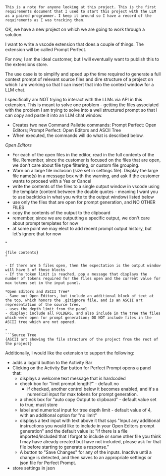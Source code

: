 ```IGNORE THIS BLOCK OF TEXT
This is a note for anyone looking at this project. This is the first requirements document that I used to start this project with the LLM as a paired programmer. I keep it around so I have a record of the requirements as I was tracking them.
```

OK, we have a new project on which we are going to work through a solution.

I want to write a vscode extension that does a couple of things. The extension will be called Prompt Perfect.

For now, I am the ideal customer, but I will eventually want to publish this to the extensions store.

The use case is to simplify and speed up the time required to generate a full context prompt of relevant source files and dire structure of a project on which I am working so that I can insert that into the context window for a LLM chat.

I specifically am NOT trying to interact with the LLMs via API in this extension. This is meant to solve one problem - getting the files associated with the problem I am trying to solve into a well structured prompt so that I can copy and paste it into an LLM chat window.

-   Creates two new Command Pallette commands: Prompt Perfect: Open Editors; Prompt Perfect: Open Editors and ASCII Tree
-   When executed, the commands will do what is described below.

_Open Editors_

-   For each of the open files in the editor, read in the full contents of the file. Remember, since the customer is focused on the files that are open, we don't care about file type filtering, or custom file grouping.
-   Warn on a large file inclusion (size set in settings file). Display the large file name(s) in a message box with the warning, and ask if the customer wants to proceed with a Yes or Cancel
-   write the contents of the files to a single output window in vscode using the template (content between the double quotes - meaning I want you to use backticks in what you write to the output window) listed below
-   use only the files that are open for prompt generation, and NO OTHER FILES
-   copy the contents of the output to the clipboard
-   remember, since we are outputting a specific output, we don't care about prompt templates for now
-   at some point we may elect to add recent prompt output history, but let's ignore that for now

"

````{dir from project root to file}/{filename}
{file contents}
"

- If there are 5 files open, then the expectation is the output window will have 5 of those blocks
- If the token limit is reached, pop a message that displays the number of tokens required for the files open and the current value for max tokens set in the input panel.

*Open Editors and ASCII Tree*
- Same out Open Editors, but include an additional block of text at the top, which honors the .gitignore file, and is an ASCII art representation of the source tree.
- uses the depth limit from the panel
- display: include all FOLDERS, and also include in the tree the files which were open for prompt generation; DO NOT include files in the ASCII tree which are not opened.

"
```Source Tree
{ASCII art showing the file structure of the project from the root of the project}
````

Additionally, I would like the extension to support the following:

-   adds a logo'd button to the Activity Bar
-   Clicking on the Activity Bar button for Perfect Prompt opens a panel that:
    -   displays a welcome text message that is hardcoded
    -   check box for "limit prompt length?" - default no
        -   if checked, another control below it becomes enabled, and it's a numerical input for max tokens for prompt generation.
    -   a check box for "auto copy Output to clipboard" - default value set to true; must store
    -   label and numerical input for tree depth limit - default value of 4, with an additional option for "no limit"
    -   displays a text input with text above it that says "Input any additional instructions you would like to include in your Open Editors prompt generation" and the default value is: "If there is a file imported/included that I forgot to include or some other file you think I may have already created but have not included, please ask for that file before starting to generate a response."
    -   A button to "Save Changes" for any of the inputs. Inactive until a change is detected, and then saves to an appropriate settings or json file for Perfect Prompt.
-   store settings in json
